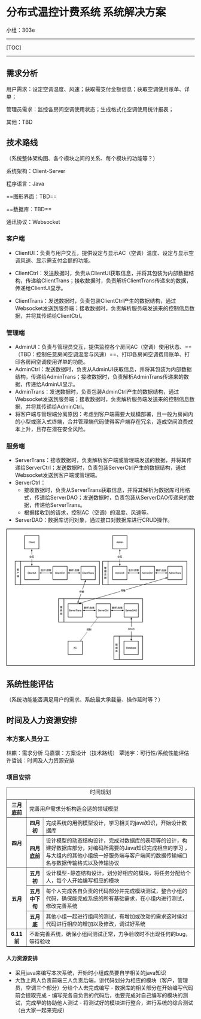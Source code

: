 # 分布式温控计费系统	系统解决方案

小组：303e

----

[TOC]

----

## 需求分析

用户需求：设定空调温度、风速；获取需支付金额信息；获取空调使用账单、详单；

管理员需求：监控各房间空调使用状态；生成格式化空调使用统计报表；

其他：TBD



## 技术路线

（系统整体架构图、各个模块之间的关系、每个模块的功能等？）

系统架构：Client-Server

程序语言：Java

==图形界面：TBD==

==数据库：TBD==

通讯协议：Websocket

### 客户端

* ClientUI：负责与用户交互，提供设定与显示AC（空调）温度、设定与显示空调风速、显示需支付金额的功能。

* ClientCtrl：发送数据时，负责从ClientUI获取信息，并将其包装为内部数据结构，传递给ClientTrans；接收数据时，负责解析ClientTrans传递来的数据，传递给ClientUI显示。

* ClientTrans：发送数据时，负责包装ClientCtrl产生的数据结构，通过Websocket发送到服务端；接收数据时，负责解析服务端发送来的控制信息数据，并将其传递给ClientCtrl。

### 管理端

* AdminUI：负责与管理员交互，提供监控各个房间AC（空调）使用状态、==（TBD：控制任意房间空调温度与风速）==、打印各房间空调费用账单、打印各房间空调使用详单的功能。
* AdminCtrl：发送数据时，负责从AdminUI获取信息，并将其包装为内部数据结构，传递给AdminTrans；接收数据时，负责解析AdminTrans传递来的数据，传递给AdminUI显示。
* AdminTrans：发送数据时，负责包装AdminCtrl产生的数据结构，通过Websocket发送到服务端；接收数据时，负责解析服务端发送来的控制信息数据，并将其传递给AdminCtrl。
* 将客户端与管理端分离原因：考虑到客户端需要大规模部署，且一般为房间内的小型或嵌入式终端，合并管理端代码使得客户端存在冗余，造成空间浪费成本上升，且存在潜在安全风险。

### 服务端

* ServerTrans：接收数据时，负责解析客户端或管理端发送的数据，并将其传递给ServerCtrl；发送数据时，负责包装ServerCtrl产生的数据结构，通过Websocket发送到客户端或管理端。
* ServerCtrl：
	* 接收数据时，负责从ServerTrans获取信息，并将其解析为数据库可用格式，传递给ServerDAO；发送数据时，负责包装从ServerDAO传递来的数据，传递给ServerTrans。
	* 根据接收到的请求，控制AC（空调）的温度、风速等。
* ServerDAO：数据库访问对象，通过接口对数据库进行CRUD操作。

![SystemStructureV2](分布式温控计费系统_系统解决方案.assets/SystemStructureV2.png)



## 系统性能评估

（系统功能能否满足用户的需求、系统最大承载量、操作延时等？）



## 时间及人力资源安排

### 本方案人员分工

林麒：需求分析
马嘉骥：方案设计（技术路线）
覃驰宇：可行性/系统性能评估
许哲诚：时间及人力资源安排

### 项目安排

<table border= "1px" >
    <caption>时间规划</captiosdn>
    <tr>
        <th>  三月底前   </th>
        <td colspan="2">完善用户需求分析构造合适的领域模型 </td>
    </tr>
    <tr>
        <th rowspan="2"> 四月 </th>
        <th>  四月初   </th>
        <td>完成系统的用例模型设计，学习相关的java知识，开始设计数据库 </td>
    </tr>          
    <tr>
        <th>  四月底前 </th>
        <td>设计模型的动态结构设计，完成对数据库的表项等的设计，构建好数据库部分，对编码所需要的Java知识完成相应的学习 ，与大组内的其他小组统一好服务端与客户端间的数据传输端口名与数据传输格式以及传输协议</td>
    </tr>
    <tr>
        <th rowspan="3"> 五月</th>
        <th>  五月初   </th>
        <td>设计模型-静态结构设计，划分好相应的模块，将任务分配给个人，每个人开始编写相应的模块</td>
    </tr>   
     <tr>
        <th>  五月中下旬 </th>
        <td>每个人完成各自负责的代码部分并完成模块测试，整合小组的代码，确保能完成系统的所有基础需求，在小组内进行测试，修改完善系统</td>
    </tr>   
    <tr>
        <th>  五月底 </th>
        <td>其他小组一起进行组间的测试，有增加或改动的需求这时侯对代码进行相应的增加以及修改，调试好系统</td>
    </tr>  
    <tr>
        <th>  6.11前   </th>
        <td colspan="2">不断完善系统，确保小组间测试正常，力争验收时不出现任何的bug，等待验收</td>
    </tr>   
</table>
<h4>人力资源安排 </h4>

   - 采用java来编写本次系统，开始时小组成员要自学相关的java知识
   - 大致上两人负责前端三人负责后端，讲代码划分为相应的模块（客户，管理员，空调三个部分）分给个人去完成编写
	- 数据库的相关部分在开始编写代码前会提取完成
	- 编写完各自负责的代码后，也要完成对自己编写的模块的测试，完成早的协助他人测试
	- 将测试好的模块进行整合，进行系统的综合测试（由大家一起来完成）

